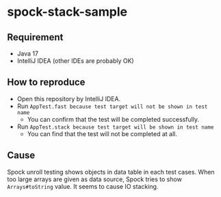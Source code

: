 # spock-stack-sample

## Requirement
 
- Java 17
- IntelliJ IDEA (other IDEs are probably OK)

## How to reproduce
 
- Open this repository by IntelliJ IDEA.
- Run `AppTest.fast because test target will not be shown in test name`
  - You can confirm that the test will be completed successfully.
- Run `AppTest.stack because test target will be shown in test name`
  - You can find that the test will not be completed at all.

## Cause

Spock unroll testing shows objects in data table in each test cases.
When too large arrays are given as data source, Spock tries to show `Arrays#toString` value.
It seems to cause IO stacking.
